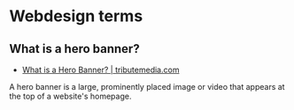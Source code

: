 # Webdesign terms

## What is a hero banner?

- [What is a Hero Banner? | tributemedia.com](https://www.tributemedia.com/blog/what-is-a-hero-banner)

A hero banner is a large, prominently placed image or video that appears at the top of a website's homepage.